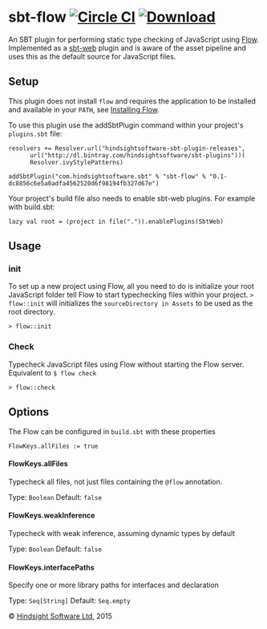 # sbt-flow [![Circle CI](https://circleci.com/gh/hindsightsoftware/sbt-flow/tree/master.svg?style=svg)](https://circleci.com/gh/hindsightsoftware/sbt-flow/tree/master)  [ ![Download](https://api.bintray.com/packages/hindsightsoftware/sbt-plugins/sbt-flow/images/download.svg) ](https://bintray.com/hindsightsoftware/sbt-plugins/sbt-flow/_latestVersion)

An SBT plugin for performing static type checking of JavaScript using [Flow](http://flowtype.org/). Implemented as a
[sbt-web](https://github.com/sbt/sbt-web) plugin and is aware of the asset pipeline and uses this as the default
source for JavaScript files.

## Setup


This plugin does not install `flow` and requires the application to be installed and available in your `PATH`,
see [Installing Flow](http://flowtype.org/docs/getting-started.html).

To use this plugin use the addSbtPlugin command within your project's `plugins.sbt` file:

    resolvers += Resolver.url("hindsightsoftware-sbt-plugin-releases",
          url("http://dl.bintray.com/hindsightsoftware/sbt-plugins"))(
          Resolver.ivyStylePatterns)

    addSbtPlugin("com.hindsightsoftware.sbt" % "sbt-flow" % "0.1-dc8856c6e5a0adfa4562520d6f98194fb327d67e")


Your project's build file also needs to enable sbt-web plugins. For example with build.sbt:

    lazy val root = (project in file(".")).enablePlugins(SbtWeb)

## Usage

### init
To set up a new project using Flow, all you need to do is initialize your root JavaScript folder tell Flow to start
typechecking files within your project. `> flow::init` will initializes the `sourceDirectory in Assets` to be used as
the root directory.

```
> flow::init
```

### Check

Typecheck JavaScript files using Flow without starting the Flow server. Equivalent to `$ flow check`

```
> flow::check
```

## Options

The Flow can be configured in `build.sbt` with these properties

```
FlowKeys.allFiles := true
```

#### FlowKeys.allFiles
Typecheck all files, not just files containing the `@flow` annotation.

Type: `Boolean`
Default: `false`

#### FlowKeys.weakInference

Typecheck with weak inference, assuming dynamic types by default

Type: `Boolean`
Default: `false`

#### FlowKeys.interfacePaths
Specify one or more library paths for interfaces and declaration

Type: `Seq[String]`
Default: `Seq.empty`



&copy; [Hindsight Software Ltd](http://hindsightsoftware.com), 2015